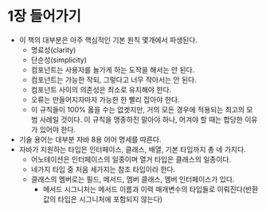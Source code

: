 # 1장 들어가기

- 이 책의 대부분은 아주 핵심적인 기본 원칙 몇개에서 파생된다.
  - 명료성(clarity)
  - 단순성(simplicity)
  - 컴포넌트는 사용자를 놀가게 하는 도작을 해서는 안 된다.
  - 컴포넌트는 가능한 작되, 그렇다고 너무 작아서는 안 된다.
  - 컴포넌트 사이의 의존성은 최소로 유지해야 한다.
  - 오류는 만들어지자마자 가능한 한 빨리 잡아야 한다.
  - 이 규칙들이 100% 옳을 수는 없겟지만, 거의 모든 경우에 적용되는 최고의 모범 사례일 것이다. 이 규칙을 맹종하진 말아야 하나, 어겨야 할 때는 합당한 이유가 있어야 한다.
- 기술 용어는 대부분 자바 8용 어어 명세를 따른다.
- 자바가 지원하는 타입은 인터페이스, 클래스, 배열, 기본 타입까지 총 네 가지다.
  - 어노테이션은 인터페이스의 일종이며 열거 타입은 클래스의 일종이다.
  - 네가지 타입 중 처음 세가지는 참조 타입이라 한다.
  - 클래스의 멤버로는 필드, 메서드, 멤버 클래스, 멤버 인터페이스가 있다.
    - 메서드 시그니처는 메서드 이름과 이력 매개변수의 타입들로 이뤄진다(반환값의 타입은 시그니처에 포함되지 않는다)